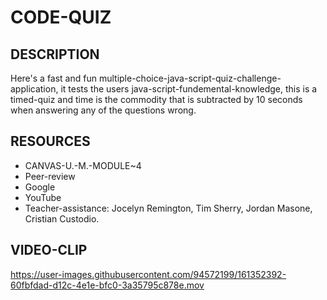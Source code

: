# CODE-QUIZ

## DESCRIPTION
Here's a fast and fun multiple-choice-java-script-quiz-challenge-application, it tests the users java-script-fundemental-knowledge, this is a timed-quiz and time is the commodity that is subtracted by 10 seconds when answering any of the questions wrong.

## RESOURCES
* CANVAS-U.-M.-MODULE~4
* Peer-review
* Google
* YouTube
* Teacher-assistance: Jocelyn Remington, Tim Sherry, Jordan Masone, Cristian Custodio.


## VIDEO-CLIP
https://user-images.githubusercontent.com/94572199/161352392-60fbfdad-d12c-4e1e-bfc0-3a35795c878e.mov

